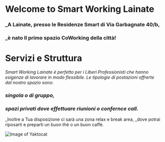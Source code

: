 # Welcome to Smart Working Lainate

### _A Lainate, presso le Residenze Smart di Via Garbagnate 40/b, 
### _è nato Il primo spazio CoWorking della città!   

# Servizi e Struttura

_Smart Working Lainate è perfetto per i Liberi Professionisti_ 
_che hanno esigenze di lavorare in modo flessibile._ 
_Le tipologie di postazioni offrerte dal nostro spazio sono:_ 

### _singola o di gruppo,_ 
### _spazi privati dove effettuare riunioni o confernce call._ 

_Inoltre a Tua disposizione ci sarà una zona relax e break area, 
_dove potrai riposarti e preparti un buon thè o un buon caffè.  

![Image of Yaktocat](https://ams3.digitaloceanspaces.com/sempionenews/2016/06/coworking-residenze.jpg)
